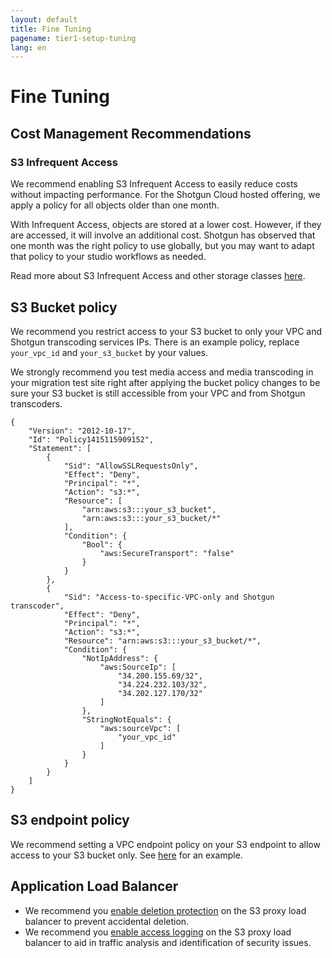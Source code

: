 ```yaml
---
layout: default
title: Fine Tuning
pagename: tier1-setup-tuning
lang: en
---
```


# Fine Tuning

## Cost Management Recommendations

### S3 Infrequent Access

We recommend enabling S3 Infrequent Access to easily reduce costs without impacting performance. For the Shotgun Cloud hosted offering, we apply a policy for all objects older than one month.

With Infrequent Access, objects are stored at a lower cost. However, if they are accessed, it will involve an additional cost. Shotgun has observed that one month was the right policy to use globally, but you may want to adapt that policy to your studio workflows as needed.

Read more about S3 Infrequent Access and other storage classes [here](https://aws.amazon.com/s3/storage-classes/).

## S3 Bucket policy

We recommend you restrict access to your S3 bucket to only your VPC and Shotgun transcoding services IPs. There is an example policy, replace `your_vpc_id` and `your_s3_bucket` by your values.

We strongly recommend you test media access and media transcoding in your migration test site right after applying the bucket policy changes to be sure your S3 bucket is still accessible from your VPC and from Shotgun transcoders.

```
{
    "Version": "2012-10-17",
    "Id": "Policy1415115909152",
    "Statement": [
        {
            "Sid": "AllowSSLRequestsOnly",
            "Effect": "Deny",
            "Principal": "*",
            "Action": "s3:*",
            "Resource": [
                "arn:aws:s3:::your_s3_bucket",
                "arn:aws:s3:::your_s3_bucket/*"
            ],
            "Condition": {
                "Bool": {
                    "aws:SecureTransport": "false"
                }
            }
        },
        {
            "Sid": "Access-to-specific-VPC-only and Shotgun transcoder",
            "Effect": "Deny",
            "Principal": "*",
            "Action": "s3:*",
            "Resource": "arn:aws:s3:::your_s3_bucket/*",
            "Condition": {
                "NotIpAddress": {
                    "aws:SourceIp": [
                        "34.200.155.69/32",
                        "34.224.232.103/32",
                        "34.202.127.170/32"
                    ]
                },
                "StringNotEquals": {
                    "aws:sourceVpc": [
                        "your_vpc_id"
                    ]
                }
            }
        }
    ]
}
```

## S3 endpoint policy

We recommend setting a VPC endpoint policy on your S3 endpoint to allow access to your S3 bucket only. See [here](https://docs.aws.amazon.com/vpc/latest/userguide/vpc-endpoints-s3.html#vpc-endpoints-policies-s3) for an example.

## Application Load Balancer

  * We recommend you [enable deletion protection](https://docs.aws.amazon.com/elasticloadbalancing/latest/application/application-load-balancers.html#deletion-protection) on the S3 proxy load balancer to prevent accidental deletion.
  * We recommend you [enable access logging](https://docs.aws.amazon.com/elasticloadbalancing/latest/application/load-balancer-access-logs.html#enable-access-logging) on the S3 proxy load balancer to aid in traffic analysis and identification of security issues.

